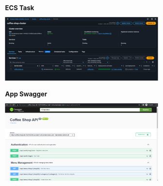 ## ECS Task
![ECS Task](./images/ecs-task.png)

## App Swagger
![App Swagger](./images/app-swagger.png)
